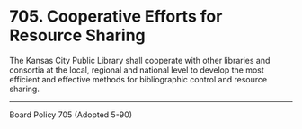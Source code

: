 # 705. Cooperative Efforts for Resource Sharing

The Kansas City Public Library shall cooperate with other libraries and consortia at the local, regional and national level to develop the most efficient and effective methods for bibliographic control and resource sharing.

---

Board Policy 705 (Adopted 5-90)
